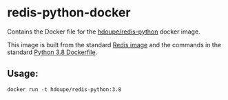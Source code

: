 # redis-python-docker

Contains the Docker file for the [hdoupe/redis-python](https://hub.docker.com/r/hdoupe/redis-python) docker image.

This image is built from the standard [Redis image](https://hub.docker.com/_/redis) and the commands in the standard [Python 3.8 Dockerfile](https://github.com/docker-library/python/blob/master/3.8/buster/Dockerfile).


## Usage:

```
docker run -t hdoupe/redis-python:3.8
```
